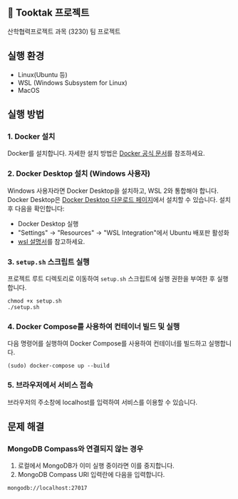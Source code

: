 ## 👏 Tooktak 프로젝트
산학협력프로젝트 과목 (3230) 팀 프로젝트

## 실행 환경
- Linux(Ubuntu 등)
- WSL (Windows Subsystem for Linux)
- MacOS

## 실행 방법
### 1. Docker 설치
Docker를 설치합니다. 자세한 설치 방법은 [Docker 공식 문서](https://docs.docker.com/engine/install/)를 참조하세요.

### 2. Docker Desktop 설치 (Windows 사용자)
Windows 사용자라면 Docker Desktop을 설치하고, WSL 2와 통합해야 합니다. Docker Desktop은 [Docker Desktop 다운로드 페이지](https://www.docker.com/products/docker-desktop)에서 설치할 수 있습니다. 설치 후 다음을 확인합니다:
- Docker Desktop 실행
- "Settings" -> "Resources" -> "WSL Integration"에서 Ubuntu 배포판 활성화
- [wsl 설명서](https://learn.microsoft.com/ko-kr/windows/wsl/tutorials/wsl-containers)를 참고하세요.

### 3. `setup.sh` 스크립트 실행
프로젝트 루트 디렉토리로 이동하여 `setup.sh` 스크립트에 실행 권한을 부여한 후 실행합니다.
```
chmod +x setup.sh
./setup.sh
```

### 4. Docker Compose를 사용하여 컨테이너 빌드 및 실행
다음 명령어를 실행하여 Docker Compose를 사용하여 컨테이너를 빌드하고 실행합니다.
```
(sudo) docker-compose up --build
```

### 5. 브라우저에서 서비스 접속
브라우저의 주소창에 localhost를 입력하여 서비스를 이용할 수 있습니다.

## 문제 해결
### MongoDB Compass와 연결되지 않는 경우
1. 로컬에서 MongoDB가 이미 실행 중이라면 이를 중지합니다.
2. MongoDB Compass URI 입력란에 다음을 입력합니다.
```
mongodb://localhost:27017
```
